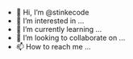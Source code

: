 - 👋 Hi, I’m @stinkecode
- 👀 I’m interested in ...
- 🌱 I’m currently learning ...
- 💞️ I’m looking to collaborate on ...
- 📫 How to reach me ...

<!---
stinkecode/stinkecode is a ✨ special ✨ repository because its `README.md` (this file) appears on your GitHub profile.
You can click the Preview link to take a look at your changes.
--->
